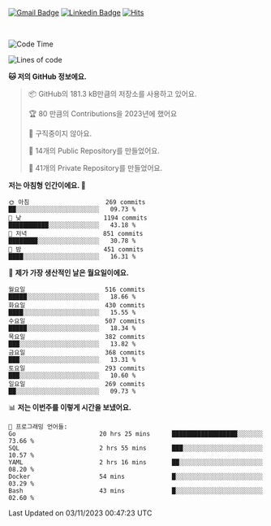 [![Gmail Badge](https://img.shields.io/badge/-725psh@gmail.com-c14438?style=flat&logo=Gmail&logoColor=white&link=mailto:725psh@gmail.com)](mailto:725psh@gmail.com) 
[![Linkedin Badge](https://img.shields.io/badge/-soohanpark-0072b1?style=flat&logo=Linkedin&logoColor=white&link=https://www.linkedin.com/in/soohanpark/)](https://www.linkedin.com/in/soohanpark/) 
[![Hits](https://hits.seeyoufarm.com/api/count/incr/badge.svg?url=https%3A%2F%2Fgithub.com%2FSoohan-Park&count_bg=%23000000&title_bg=%23828282&icon=gradle.svg&icon_color=%23FFFFFF&title=Visited&edge_flat=false)](https://hits.seeyoufarm.com)  

<br />

<!--START_SECTION:waka-->
![Code Time](http://img.shields.io/badge/Code%20Time-1%2C407%20hrs%2011%20mins-blue)

![Lines of code](https://img.shields.io/badge/%EC%A0%80%EB%8A%94%20%EC%97%AC%ED%83%9C%EA%B9%8C%EC%A7%80%20-6.2%20million%20%EC%A4%84%EC%9D%98%20%EC%BD%94%EB%93%9C%EB%A5%BC%20%EC%9E%91%EC%84%B1%ED%96%88%EC%96%B4%EC%9A%94.-blue)

**🐱 저의 GitHub 정보에요.** 

> 📦 GitHub의 181.3 kB만큼의 저장소를 사용하고 있어요. 
 > 
> 🏆 80 만큼의 Contributions을 2023년에 했어요
 > 
> 🚫 구직중이지 않아요.
 > 
> 📜 14개의 Public Repository를 만들었어요. 
 > 
> 🔑 41개의 Private Repository를 만들었어요. 
 > 
**저는 아침형 인간이에요. 🐤** 

```text
🌞 아침                     269 commits         ██░░░░░░░░░░░░░░░░░░░░░░░   09.73 % 
🌆 낮　                     1194 commits        ███████████░░░░░░░░░░░░░░   43.18 % 
🌃 저녁                     851 commits         ████████░░░░░░░░░░░░░░░░░   30.78 % 
🌙 밤　                     451 commits         ████░░░░░░░░░░░░░░░░░░░░░   16.31 % 
```
📅 **제가 가장 생산적인 날은 월요일이에요.** 

```text
월요일                      516 commits         █████░░░░░░░░░░░░░░░░░░░░   18.66 % 
화요일                      430 commits         ████░░░░░░░░░░░░░░░░░░░░░   15.55 % 
수요일                      507 commits         █████░░░░░░░░░░░░░░░░░░░░   18.34 % 
목요일                      382 commits         ███░░░░░░░░░░░░░░░░░░░░░░   13.82 % 
금요일                      368 commits         ███░░░░░░░░░░░░░░░░░░░░░░   13.31 % 
토요일                      293 commits         ███░░░░░░░░░░░░░░░░░░░░░░   10.60 % 
일요일                      269 commits         ██░░░░░░░░░░░░░░░░░░░░░░░   09.73 % 
```


📊 **저는 이번주를 이렇게 시간을 보냈어요.** 

```text
💬 프로그래밍 언어들: 
Go                       20 hrs 25 mins      ██████████████████░░░░░░░   73.66 % 
SQL                      2 hrs 55 mins       ███░░░░░░░░░░░░░░░░░░░░░░   10.57 % 
YAML                     2 hrs 16 mins       ██░░░░░░░░░░░░░░░░░░░░░░░   08.20 % 
Docker                   54 mins             █░░░░░░░░░░░░░░░░░░░░░░░░   03.29 % 
Bash                     43 mins             █░░░░░░░░░░░░░░░░░░░░░░░░   02.60 % 
```


 Last Updated on 03/11/2023 00:47:23 UTC
<!--END_SECTION:waka-->
